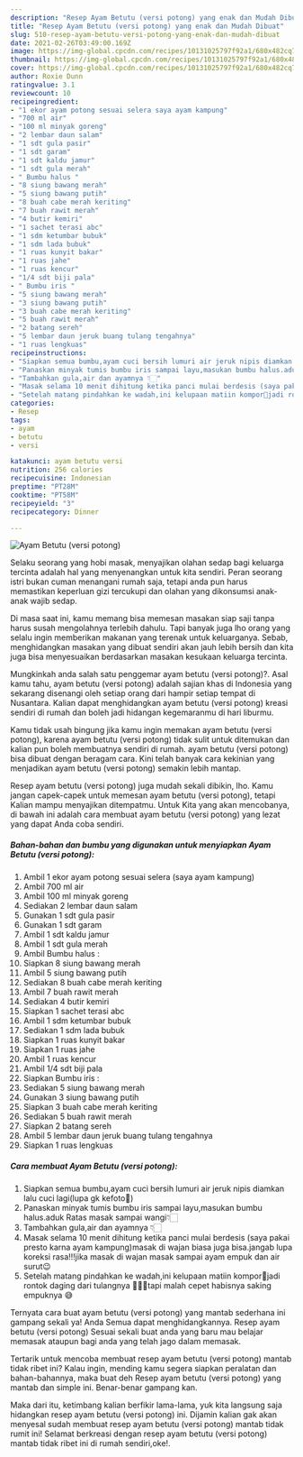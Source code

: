 ```yaml
---
description: "Resep Ayam Betutu (versi potong) yang enak dan Mudah Dibuat"
title: "Resep Ayam Betutu (versi potong) yang enak dan Mudah Dibuat"
slug: 510-resep-ayam-betutu-versi-potong-yang-enak-dan-mudah-dibuat
date: 2021-02-26T03:49:00.169Z
image: https://img-global.cpcdn.com/recipes/10131025797f92a1/680x482cq70/ayam-betutu-versi-potong-foto-resep-utama.jpg
thumbnail: https://img-global.cpcdn.com/recipes/10131025797f92a1/680x482cq70/ayam-betutu-versi-potong-foto-resep-utama.jpg
cover: https://img-global.cpcdn.com/recipes/10131025797f92a1/680x482cq70/ayam-betutu-versi-potong-foto-resep-utama.jpg
author: Roxie Dunn
ratingvalue: 3.1
reviewcount: 10
recipeingredient:
- "1 ekor ayam potong sesuai selera saya ayam kampung"
- "700 ml air"
- "100 ml minyak goreng"
- "2 lembar daun salam"
- "1 sdt gula pasir"
- "1 sdt garam"
- "1 sdt kaldu jamur"
- "1 sdt gula merah"
- " Bumbu halus "
- "8 siung bawang merah"
- "5 siung bawang putih"
- "8 buah cabe merah keriting"
- "7 buah rawit merah"
- "4 butir kemiri"
- "1 sachet terasi abc"
- "1 sdm ketumbar bubuk"
- "1 sdm lada bubuk"
- "1 ruas kunyit bakar"
- "1 ruas jahe"
- "1 ruas kencur"
- "1/4 sdt biji pala"
- " Bumbu iris "
- "5 siung bawang merah"
- "3 siung bawang putih"
- "3 buah cabe merah keriting"
- "5 buah rawit merah"
- "2 batang sereh"
- "5 lembar daun jeruk buang tulang tengahnya"
- "1 ruas lengkuas"
recipeinstructions:
- "Siapkan semua bumbu,ayam cuci bersih lumuri air jeruk nipis diamkan lalu cuci lagi(lupa gk kefoto🙈)"
- "Panaskan minyak tumis bumbu iris sampai layu,masukan bumbu halus.aduk Ratas masak sampai wangi👇🏻"
- "Tambahkan gula,air dan ayamnya 👇🏻"
- "Masak selama 10 menit dihitung ketika panci mulai berdesis (saya pakai presto karna ayam kampung)masak di wajan biasa juga bisa.jangab lupa koreksi rasa!!!jika masak di wajan masak sampai ayam empuk dan air surut😉"
- "Setelah matang pindahkan ke wadah,ini kelupaan matiin kompor🙈jadi rontok daging dari tulangnya 🤣🤣🤣tapi malah cepet habisnya saking empuknya 😅"
categories:
- Resep
tags:
- ayam
- betutu
- versi

katakunci: ayam betutu versi 
nutrition: 256 calories
recipecuisine: Indonesian
preptime: "PT28M"
cooktime: "PT58M"
recipeyield: "3"
recipecategory: Dinner

---
```



![Ayam Betutu (versi potong)](https://img-global.cpcdn.com/recipes/10131025797f92a1/680x482cq70/ayam-betutu-versi-potong-foto-resep-utama.jpg)

Selaku seorang yang hobi masak, menyajikan olahan sedap bagi keluarga tercinta adalah hal yang menyenangkan untuk kita sendiri. Peran seorang istri bukan cuman menangani rumah saja, tetapi anda pun harus memastikan keperluan gizi tercukupi dan olahan yang dikonsumsi anak-anak wajib sedap.

Di masa  saat ini, kamu memang bisa memesan masakan siap saji tanpa harus susah mengolahnya terlebih dahulu. Tapi banyak juga lho orang yang selalu ingin memberikan makanan yang terenak untuk keluarganya. Sebab, menghidangkan masakan yang dibuat sendiri akan jauh lebih bersih dan kita juga bisa menyesuaikan berdasarkan masakan kesukaan keluarga tercinta. 



Mungkinkah anda salah satu penggemar ayam betutu (versi potong)?. Asal kamu tahu, ayam betutu (versi potong) adalah sajian khas di Indonesia yang sekarang disenangi oleh setiap orang dari hampir setiap tempat di Nusantara. Kalian dapat menghidangkan ayam betutu (versi potong) kreasi sendiri di rumah dan boleh jadi hidangan kegemaranmu di hari liburmu.

Kamu tidak usah bingung jika kamu ingin memakan ayam betutu (versi potong), karena ayam betutu (versi potong) tidak sulit untuk ditemukan dan kalian pun boleh membuatnya sendiri di rumah. ayam betutu (versi potong) bisa dibuat dengan beragam cara. Kini telah banyak cara kekinian yang menjadikan ayam betutu (versi potong) semakin lebih mantap.

Resep ayam betutu (versi potong) juga mudah sekali dibikin, lho. Kamu jangan capek-capek untuk memesan ayam betutu (versi potong), tetapi Kalian mampu menyajikan ditempatmu. Untuk Kita yang akan mencobanya, di bawah ini adalah cara membuat ayam betutu (versi potong) yang lezat yang dapat Anda coba sendiri.

<!--inarticleads1-->

##### Bahan-bahan dan bumbu yang digunakan untuk menyiapkan Ayam Betutu (versi potong):

1. Ambil 1 ekor ayam potong sesuai selera (saya ayam kampung)
1. Ambil 700 ml air
1. Ambil 100 ml minyak goreng
1. Sediakan 2 lembar daun salam
1. Gunakan 1 sdt gula pasir
1. Gunakan 1 sdt garam
1. Ambil 1 sdt kaldu jamur
1. Ambil 1 sdt gula merah
1. Ambil  Bumbu halus :
1. Siapkan 8 siung bawang merah
1. Ambil 5 siung bawang putih
1. Sediakan 8 buah cabe merah keriting
1. Ambil 7 buah rawit merah
1. Sediakan 4 butir kemiri
1. Siapkan 1 sachet terasi abc
1. Ambil 1 sdm ketumbar bubuk
1. Sediakan 1 sdm lada bubuk
1. Siapkan 1 ruas kunyit bakar
1. Siapkan 1 ruas jahe
1. Ambil 1 ruas kencur
1. Ambil 1/4 sdt biji pala
1. Siapkan  Bumbu iris :
1. Sediakan 5 siung bawang merah
1. Gunakan 3 siung bawang putih
1. Siapkan 3 buah cabe merah keriting
1. Sediakan 5 buah rawit merah
1. Siapkan 2 batang sereh
1. Ambil 5 lembar daun jeruk buang tulang tengahnya
1. Siapkan 1 ruas lengkuas




<!--inarticleads2-->

##### Cara membuat Ayam Betutu (versi potong):

1. Siapkan semua bumbu,ayam cuci bersih lumuri air jeruk nipis diamkan lalu cuci lagi(lupa gk kefoto🙈)
1. Panaskan minyak tumis bumbu iris sampai layu,masukan bumbu halus.aduk Ratas masak sampai wangi👇🏻
1. Tambahkan gula,air dan ayamnya 👇🏻
1. Masak selama 10 menit dihitung ketika panci mulai berdesis (saya pakai presto karna ayam kampung)masak di wajan biasa juga bisa.jangab lupa koreksi rasa!!!jika masak di wajan masak sampai ayam empuk dan air surut😉
1. Setelah matang pindahkan ke wadah,ini kelupaan matiin kompor🙈jadi rontok daging dari tulangnya 🤣🤣🤣tapi malah cepet habisnya saking empuknya 😅




Ternyata cara buat ayam betutu (versi potong) yang mantab sederhana ini gampang sekali ya! Anda Semua dapat menghidangkannya. Resep ayam betutu (versi potong) Sesuai sekali buat anda yang baru mau belajar memasak ataupun bagi anda yang telah jago dalam memasak.

Tertarik untuk mencoba membuat resep ayam betutu (versi potong) mantab tidak ribet ini? Kalau ingin, mending kamu segera siapkan peralatan dan bahan-bahannya, maka buat deh Resep ayam betutu (versi potong) yang mantab dan simple ini. Benar-benar gampang kan. 

Maka dari itu, ketimbang kalian berfikir lama-lama, yuk kita langsung saja hidangkan resep ayam betutu (versi potong) ini. Dijamin kalian gak akan menyesal sudah membuat resep ayam betutu (versi potong) mantab tidak rumit ini! Selamat berkreasi dengan resep ayam betutu (versi potong) mantab tidak ribet ini di rumah sendiri,oke!.

